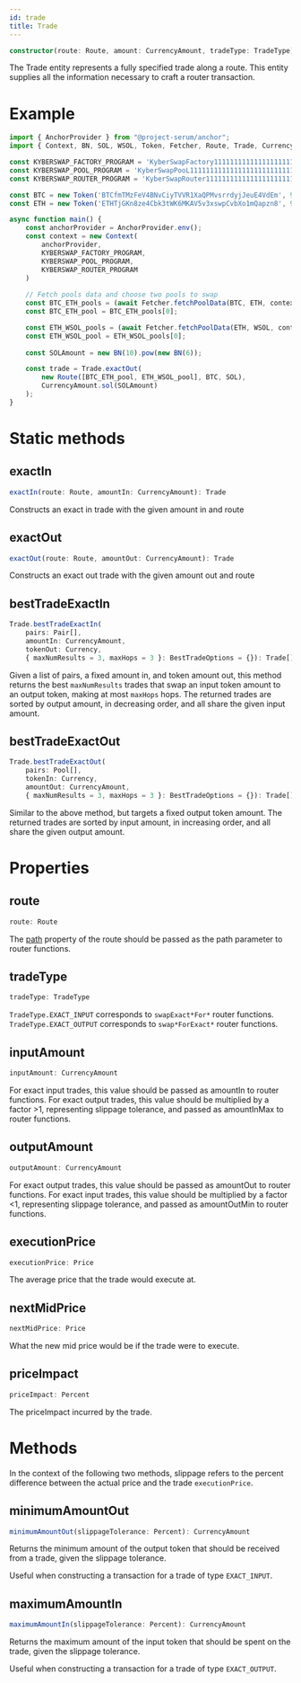 ```yaml
---
id: trade
title: Trade
---
```


```typescript
constructor(route: Route, amount: CurrencyAmount, tradeType: TradeType)
```

The Trade entity represents a fully specified trade along a route. This entity supplies all the information necessary to craft a router transaction.

# Example

```typescript
import { AnchorProvider } from "@project-serum/anchor";
import { Context, BN, SOL, WSOL, Token, Fetcher, Route, Trade, CurrencyAmount } from "dmm-solana-sdk";

const KYBERSWAP_FACTORY_PROGRAM = 'KyberSwapFactory111111111111111111111111111';
const KYBERSWAP_POOL_PROGRAM = 'KyberSwapPooL111111111111111111111111111111';
const KYBERSWAP_ROUTER_PROGRAM = 'KyberSwapRouter1111111111111111111111111111';

const BTC = new Token('BTCfmTMzFeV4BNvCiyTVVR1XaQPMvsrrdyjJeuE4VdEm', 9);
const ETH = new Token('ETHTjGKn8ze4Cbk3tWK6MKAV5v3xswpCvbXo1mQapzn8', 9);

async function main() {
    const anchorProvider = AnchorProvider.env();
    const context = new Context(
        anchorProvider,
        KYBERSWAP_FACTORY_PROGRAM,
        KYBERSWAP_POOL_PROGRAM,
        KYBERSWAP_ROUTER_PROGRAM
    )
    
    // Fetch pools data and choose two pools to swap
    const BTC_ETH_pools = (await Fetcher.fetchPoolData(BTC, ETH, context))
    const BTC_ETH_pool = BTC_ETH_pools[0];

    const ETH_WSOL_pools = (await Fetcher.fetchPoolData(ETH, WSOL, context))
    const ETH_WSOL_pool = ETH_WSOL_pools[0];
    
    const SOLAmount = new BN(10).pow(new BN(6));

    const trade = Trade.exactOut(
        new Route([BTC_ETH_pool, ETH_WSOL_pool], BTC, SOL),
        CurrencyAmount.sol(SOLAmount)
    );
}
```

# Static methods

## exactIn

```typescript
exactIn(route: Route, amountIn: CurrencyAmount): Trade
```

Constructs an exact in trade with the given amount in and route

## exactOut

```typescript
exactOut(route: Route, amountOut: CurrencyAmount): Trade
```

Constructs an exact out trade with the given amount out and route

## bestTradeExactIn

```typescript
Trade.bestTradeExactIn(
    pairs: Pair[],
    amountIn: CurrencyAmount,
    tokenOut: Currency,
    { maxNumResults = 3, maxHops = 3 }: BestTradeOptions = {}): Trade[]
```

Given a list of pairs, a fixed amount in, and token amount out,
this method returns the best `maxNumResults` trades that swap
an input token amount to an output token, making at most `maxHops` hops.
The returned trades are sorted by output amount, in decreasing order, and
all share the given input amount.

## bestTradeExactOut

```typescript
Trade.bestTradeExactOut(
    pairs: Pool[],
    tokenIn: Currency,
    amountOut: CurrencyAmount,
    { maxNumResults = 3, maxHops = 3 }: BestTradeOptions = {}): Trade[]
```


Similar to the above method, but targets a fixed output token amount.
The returned trades are sorted by input amount, in increasing order,
and all share the given output amount.

# Properties

## route

```typescript
route: Route
```

The [path](route#path) property of the route should be passed as the path parameter to router functions.

## tradeType

```typescript
tradeType: TradeType
```

`TradeType.EXACT_INPUT` corresponds to `swapExact*For*` router functions. `TradeType.EXACT_OUTPUT` corresponds to `swap*ForExact*` router functions.

## inputAmount

```typescript
inputAmount: CurrencyAmount
```

For exact input trades, this value should be passed as amountIn to router functions. For exact output trades, this value should be multiplied by a factor >1, representing slippage tolerance, and passed as amountInMax to router functions.

## outputAmount

```typescript
outputAmount: CurrencyAmount
```

For exact output trades, this value should be passed as amountOut to router functions. For exact input trades, this value should be multiplied by a factor <1, representing slippage tolerance, and passed as amountOutMin to router functions.

## executionPrice

```typescript
executionPrice: Price
```

The average price that the trade would execute at.

## nextMidPrice

```typescript
nextMidPrice: Price
```

What the new mid price would be if the trade were to execute.

## priceImpact

```typescript
priceImpact: Percent
```

The priceImpact incurred by the trade.

# Methods

In the context of the following two methods, slippage refers to the percent difference between the actual price and the trade `executionPrice`.

## minimumAmountOut

```typescript
minimumAmountOut(slippageTolerance: Percent): CurrencyAmount
```

Returns the minimum amount of the output token that should be received from a trade, given the slippage tolerance.

Useful when constructing a transaction for a trade of type `EXACT_INPUT`.

## maximumAmountIn

```typescript
maximumAmountIn(slippageTolerance: Percent): CurrencyAmount
```

Returns the maximum amount of the input token that should be spent on the trade, given the slippage tolerance.

Useful when constructing a transaction for a trade of type `EXACT_OUTPUT`.
